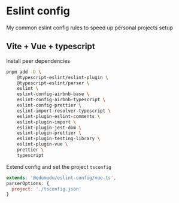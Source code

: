 # Eslint config

My common eslint config rules to speed up personal projects setup

## Vite + Vue + typescript

Install peer dependencies
```bash
pnpm add -D \
    @typescript-eslint/eslint-plugin \
    @typescript-eslint/parser \
    eslint \
    eslint-config-airbnb-base \
    eslint-config-airbnb-typescript \
    eslint-config-prettier \
    eslint-import-resolver-typescript \
    eslint-plugin-eslint-comments \
    eslint-plugin-import \
    eslint-plugin-jest-dom \
    eslint-plugin-prettier \
    eslint-plugin-testing-library \
    eslint-plugin-vue \
    prettier \
    typescript
```

Extend config and set the project `tsconfig`
```js
extends: '@edumudu/eslint-config/vue-ts',
parserOptions: {
  project: './tsconfig.json'
}
```
